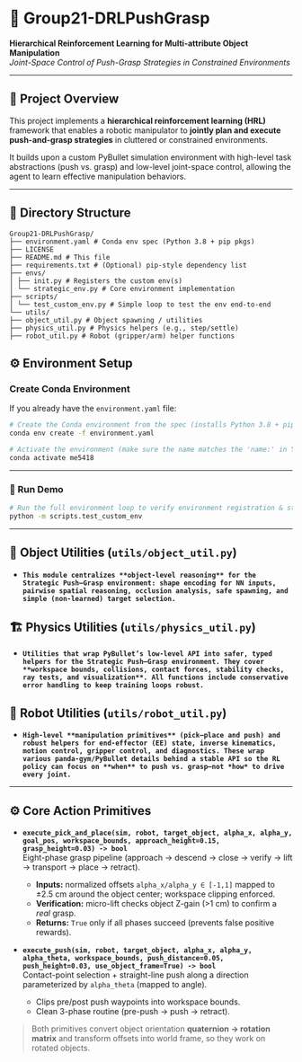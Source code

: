 # 🤖 Group21-DRLPushGrasp  
**Hierarchical Reinforcement Learning for Multi-attribute Object Manipulation**  
*Joint-Space Control of Push-Grasp Strategies in Constrained Environments*  

---

## 🧩 Project Overview  
This project implements a **hierarchical reinforcement learning (HRL)** framework that enables a robotic manipulator to **jointly plan and execute push-and-grasp strategies** in cluttered or constrained environments.  

It builds upon a custom PyBullet simulation environment with high-level task abstractions (push vs. grasp) and low-level joint-space control, allowing the agent to learn effective manipulation behaviors.  

---

## 📁 Directory Structure  
```text
Group21-DRLPushGrasp/
├── environment.yaml # Conda env spec (Python 3.8 + pip pkgs)
├── LICENSE
├── README.md # This file
├── requirements.txt # (Optional) pip-style dependency list
├── envs/
│ ├── init.py # Registers the custom env(s)
│ └── strategic_env.py # Core environment implementation
├── scripts/
│ └── test_custom_env.py # Simple loop to test the env end-to-end
└── utils/
├── object_util.py # Object spawning / utilities
├── physics_util.py # Physics helpers (e.g., step/settle)
├── robot_util.py # Robot (gripper/arm) helper functions
```


## ⚙️ Environment Setup

### Create Conda Environment
If you already have the `environment.yaml` file:

```Bash
# Create the Conda environment from the spec (installs Python 3.8 + pip pkgs)
conda env create -f environment.yaml

# Activate the environment (make sure the name matches the 'name:' in YAML)
conda activate me5418
```

---

### 🚀 Run Demo

```Bash
# Run the full environment loop to verify environment registration & stepping
python -m scripts.test_custom_env
```

---

## 🧠 Object Utilities (`utils/object_util.py`)
- **`
This module centralizes **object-level reasoning** for the Strategic Push–Grasp environment:
shape encoding for NN inputs, pairwise spatial reasoning, occlusion analysis, safe spawning,
and simple (non-learned) target selection.
`**  
## 🏗️ Physics Utilities (`utils/physics_util.py`)
- **`
Utilities that wrap PyBullet’s low-level API into safer, typed helpers for the Strategic Push–Grasp environment. They cover **workspace bounds, collisions, contact forces, stability checks, ray tests, and visualization**. All functions include conservative error handling to keep training loops robust.
`**  
## 🤖 Robot Utilities (`utils/robot_util.py`)
- **`
High-level **manipulation primitives** (pick–place and push) and robust helpers for
end-effector (EE) state, inverse kinematics, motion control, gripper control, and diagnostics.
These wrap various panda-gym/PyBullet details behind a stable API so the RL policy
can focus on **when** to push vs. grasp—not *how* to drive every joint.
`**  

---

## ⚙️ Core Action Primitives

- **`execute_pick_and_place(sim, robot, target_object, alpha_x, alpha_y, goal_pos, workspace_bounds, approach_height=0.15, grasp_height=0.03) -> bool`**  
  Eight-phase grasp pipeline (approach → descend → close → verify → lift → transport → place → retract).  
  - **Inputs:** normalized offsets `alpha_x/alpha_y ∈ [-1,1]` mapped to ±2.5 cm around the object center; workspace clipping enforced.  
  - **Verification:** micro-lift checks object Z-gain (>1 cm) to confirm a *real* grasp.  
  - **Returns:** `True` only if all phases succeed (prevents false positive rewards).

- **`execute_push(sim, robot, target_object, alpha_x, alpha_y, alpha_theta, workspace_bounds, push_distance=0.05, push_height=0.03, use_object_frame=True) -> bool`**  
  Contact-point selection + straight-line push along a direction parameterized by `alpha_theta` (mapped to angle).  
  - Clips pre/post push waypoints into workspace bounds.  
  - Clean 3-phase routine (pre-push → push → retract).

> Both primitives convert object orientation **quaternion → rotation matrix** and transform offsets
> into world frame, so they work on rotated objects.